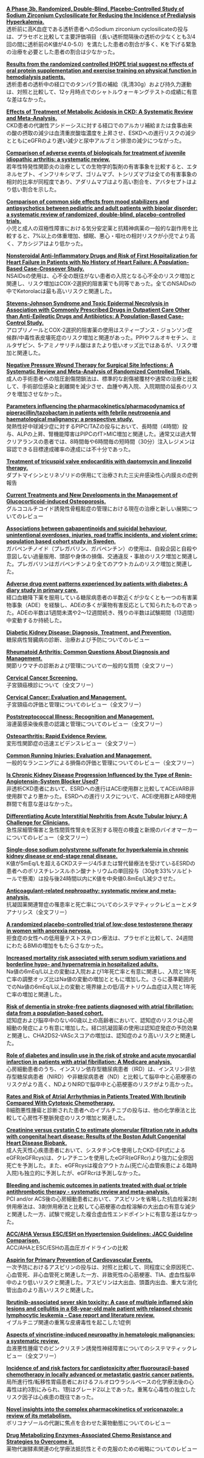 [**A Phase 3b, Randomized, Double-Blind, Placebo-Controlled Study of Sodium Zirconium Cyclosilicate for Reducing the Incidence of Predialysis Hyperkalemia.**](https://www.ncbi.nlm.nih.gov/pubmed/31201218)  
透析前に高K血症である透析患者へのSodium zirconium cyclosilicateの投与は、プラセボと比較して主要評価項目（長い透析間隔後の透析の少なくとも3/4回の間に透析前のK値が4.0-5.0）を満たした患者の割合が多く、Kを下げる緊急の治療を必要とした患者の割合は少なかった。

[**Results from the randomized controlled IHOPE trial suggest no effects of oral protein supplementation and exercise training on physical function in hemodialysis patients.**](https://www.ncbi.nlm.nih.gov/pubmed/31200945)  
透析患者の透析中の経口でのタンパク質の補給（乳清30g）および持久力運動は、対照と比較して、12ヶ月時点でのシャトルウォーキングテストの成績に有意な差はなかった。

[**Effects of Treatment of Metabolic Acidosis in CKD: A Systematic Review and Meta-Analysis.**](https://www.ncbi.nlm.nih.gov/pubmed/31196951)  
CKD患者の代謝性アシドーシスに対する経口でのアルカリ補給または食事由来の酸の摂取の減少は血清重炭酸塩濃度を上昇させ、ESKDへの進行リスクの減少とともにeGFRのより遅い減少と尿中アルブミン排泄の減少につながった。

[**Comparison of adverse events of biologicals for treatment of juvenile idiopathic arthritis: a systematic review.**](https://www.ncbi.nlm.nih.gov/pubmed/31204508)  
若年性特発性関節炎の治療としての生物学的製剤の有害事象を比較すると、エタネルセプト、インフリキシマブ、ゴリムマブ、トシリズマブは全ての有害事象の相対的比率が同程度であり、アダリムマブはより高い割合を、アバタセプトはより低い割合を示した。

[**Comparison of common side effects from mood stabilizers and antipsychotics between pediatric and adult patients with bipolar disorder: a systematic review of randomized, double-blind, placebo-controlled trials.**](https://www.ncbi.nlm.nih.gov/pubmed/31203678)  
小児と成人の双極性障害における気分安定薬と抗精神病薬の一般的な副作用を比較すると、7%以上の体重増加、傾眠、悪心・嘔吐の相対リスクが小児でより高く、アカシジアはより低かった。

[**Nonsteroidal Anti-Inflammatory Drugs and Risk of First Hospitalization for Heart Failure in Patients with No History of Heart Failure: A Population-Based Case-Crossover Study.**](https://www.ncbi.nlm.nih.gov/pubmed/30232741)  
NSAIDsの使用は、心不全の既往がない患者の入院となる心不全のリスク増加と関連し、リスク増加はCOX-2選択的阻害薬でも同等であった。全てのNSAIDsの中でKetorolacは最も高いリスクと関連した。

[**Stevens-Johnson Syndrome and Toxic Epidermal Necrolysis in Association with Commonly Prescribed Drugs in Outpatient Care Other than Anti-Epileptic Drugs and Antibiotics: A Population-Based Case-Control Study.**](https://www.ncbi.nlm.nih.gov/pubmed/30112729)  
アロプリノールとCOX-2選択的阻害薬の使用はスティーブンス・ジョンソン症候群/中毒性表皮壊死症のリスク増加と関連があった。PPIやフルオキセチン、ミルタザピン、5-アミノサリチル酸はまたより低いオッズ比ではあるが、リスク増加と関連した。

[**Negative Pressure Wound Therapy for Surgical Site Infections: A Systematic Review and Meta-Analysis of Randomized Controlled Trials.**](https://www.ncbi.nlm.nih.gov/pubmed/31220604)  
成人の手術患者への陰圧創傷閉鎖法は、標準的な創傷被覆材や通常の治療と比較して、手術部位感染と創離開を減少させ、血腫や再入院、入院期間の延長のリスクを増加させなかった。

[**Parameters influencing the pharmacokinetics/pharmacodynamics of piperacillin/tazobactam in patients with febrile neutropenia and haematological malignancy: a prospective study.**](https://www.ncbi.nlm.nih.gov/pubmed/31219562)  
発熱性好中球減少症に対するPIPC/TAZの投与において、長時間（4時間）投与、ALPの上昇、腎機能障害はPIPCのfT>MIC増加と関連した。通常又は過大腎クリアランスの患者では、8時間毎や6時間毎の短時間（30分）注入レジメンは容認できる目標達成確率の達成には不十分であった。

[**Treatment of tricuspid valve endocarditis with daptomycin and linezolid therapy.**](https://www.ncbi.nlm.nih.gov/pubmed/31201773)  
ダプトマイシンとリネゾリドの併用にて治療された三尖弁感染性心内膜炎の症例報告

[**Current Treatments and New Developments in the Management of Glucocorticoid-induced Osteoporosis.**](https://www.ncbi.nlm.nih.gov/pubmed/31201710)  
グルココルチコイド誘発性骨粗鬆症の管理における現在の治療と新しい展開についてのレビュー

[**Associations between gabapentinoids and suicidal behaviour, unintentional overdoses, injuries, road traffic incidents, and violent crime: population based cohort study in Sweden.**](https://www.ncbi.nlm.nih.gov/pubmed/31189556)  
ガバペンチノイド（プレガバリン、ガバペンチン）の使用は、自殺企図と自殺や意図しない過量服用、頭部や身体の損傷、交通違反・事故のリスク増加と関連した。プレガバリンはガバペンチンより全てのアウトカムのリスク増加と関連した。

[**Adverse drug event patterns experienced by patients with diabetes: A diary study in primary care.**](https://www.ncbi.nlm.nih.gov/pubmed/31209934)  
経口血糖降下薬を服用している糖尿病患者の半数近くが少なくとも一つの有害薬物事象（ADE）を経験し、ADEの多くが薬物有害反応として知られたものであった。ADEの半数は1週間未満や2〜12週間続き、残りの半数は試験期間（13週間）中変動するか持続した。

[**Diabetic Kidney Disease: Diagnosis, Treatment, and Prevention.**](https://www.ncbi.nlm.nih.gov/pubmed/31194487)  
糖尿病性腎臓病の診断、治療および予防についてのレビュー

[**Rheumatoid Arthritis: Common Questions About Diagnosis and Management.**](https://www.ncbi.nlm.nih.gov/pubmed/29671563)  
関節リウマチの診断および管理についての一般的な質問（全文フリー）

[**Cervical Cancer Screening.**](https://www.ncbi.nlm.nih.gov/pubmed/29671553)  
子宮頸癌検診について（全文フリー）

[**Cervical Cancer: Evaluation and Management.**](https://www.ncbi.nlm.nih.gov/pubmed/29671552)  
子宮頸癌の評価と管理についてのレビュー（全文フリー）

[**Poststreptococcal Illness: Recognition and Management.**](https://www.ncbi.nlm.nih.gov/pubmed/29671499)  
溶連菌感染後疾患の認識と管理についてのレビュー（全文フリー）

[**Osteoarthritis: Rapid Evidence Review.**](https://www.ncbi.nlm.nih.gov/pubmed/29671497)  
変形性関節症の迅速エビデンスレビュー（全文フリー）

[**Common Running Injuries: Evaluation and Management.**](https://www.ncbi.nlm.nih.gov/pubmed/29671490)  
一般的なランニングによる損傷の評価と管理についてのレビュー（全文フリー）

[**Is Chronic Kidney Disease Progression Influenced by the Type of Renin-Angiotensin-System Blocker Used?**](https://www.ncbi.nlm.nih.gov/pubmed/31203280)  
非透析CKD患者において、ESRDへの進行はACEi使用群と比較してACEi/ARB非使用群でより悪かった。ESRDへの進行リスクについて、ACEi使用群とARB使用群間で有意な差はなかった。

[**Differentiating Acute Interstitial Nephritis from Acute Tubular Injury: A Challenge for Clinicians.**](https://www.ncbi.nlm.nih.gov/pubmed/31203275)  
急性尿細管傷害と急性間質性腎炎を区別する現在の検査と新規のバイオマーカーについてのレビュー（全文フリー）

[**Single-dose sodium polystyrene sulfonate for hyperkalemia in chronic kidney disease or end-stage renal disease.**](https://www.ncbi.nlm.nih.gov/pubmed/31198541)  
K値が5mEq/Lを超えるCKDステージ4/5または腎代替療法を受けているESRDの患者へのポリスチレンスルホン酸ナトリウムの単回投与（30gを33%ソルビトールで懸濁）は投与後24時間以内にK値を中央値0.8mEq/L減少させた。

[**Anticoagulant-related nephropathy: systematic review and meta-analysis.**](https://www.ncbi.nlm.nih.gov/pubmed/31198540)  
抗凝固薬関連腎症の罹患率と死亡率についてのシステマティックレビューとメタアナリシス（全文フリー）

[**A randomized placebo-controlled trial of low-dose testosterone therapy in women with anorexia nervosa.**](https://www.ncbi.nlm.nih.gov/pubmed/31219558)  
拒食症の女性への低用量テストステロン療法は、プラセボと比較して、24週間にわたるBMIの増加をもたらさなかった。

[**Increased mortality risk associated with serum sodium variations and borderline hypo- and hypernatremia in hospitalized adults.**](https://www.ncbi.nlm.nih.gov/pubmed/31219584)  
Na値の6mEq/L以上の変動は入院および1年死亡率と有意に関連し、入院と1年死亡率の調整オッズ比はNa値の変動の増加とともに増加した。さらに基準範囲内でのNa値の6mEq/L以上の変動と境界線上の低/高ナトリウム血症は入院と1年死亡率の増加と関連した。

[**Risk of dementia in stroke-free patients diagnosed with atrial fibrillation: data from a population-based cohort.**](https://www.ncbi.nlm.nih.gov/pubmed/31212315)  
認知症および脳卒中のない60歳以上の高齢者において、認知症のリスクは心房細動の発症により有意に増加した。経口抗凝固薬の使用は認知症発症の予防効果と関連し、CHA2DS2-VAScスコアの増加は、認知症のより高いリスクと関連した。

[**Role of diabetes and insulin use in the risk of stroke and acute myocardial infarction in patients with atrial fibrillation: A Medicare analysis.**](https://www.ncbi.nlm.nih.gov/pubmed/31212115)  
心房細動患者のうち、インスリン依存型糖尿病患者（IRD）は、インスリン非依存型糖尿病患者（NIRD）や非糖尿病患者（ND）と比較して脳卒中と心筋梗塞のリスクがより高く、NDよりNIRDで脳卒中と心筋梗塞のリスクがより高かった。

[**Rates and Risk of Atrial Arrhythmias in Patients Treated With Ibrutinib Compared With Cytotoxic Chemotherapy.**](https://www.ncbi.nlm.nih.gov/pubmed/31208701)  
B細胞悪性腫瘍と診断された患者へのイブルチニブの投与は、他の化学療法と比較して心房性不整脈発症のリスク増加と関連した。

[**Creatinine versus cystatin C to estimate glomerular filtration rate in adults with congenital heart disease: Results of the Boston Adult Congenital Heart Disease Biobank.**](https://www.ncbi.nlm.nih.gov/pubmed/31203159)  
成人先天性心疾患患者において、シスタチンCを使用したCKD-EPI式によるeGFR(eGFRcys)は、クレアチニンを使用したeGFR(eGFRcr)より強力に全原因死亡を予測した。また、eGFRcysは複合アウトカム(死亡/心血管疾患による臨時入院)も独立的に予測したが、eGFRcrは予測しなかった。

[**Bleeding and ischemic outcomes in patients treated with dual or triple antithrombotic therapy - systematic review and meta-analysis.**](https://www.ncbi.nlm.nih.gov/pubmed/31198930)  
PCI and/or ACS後の心房細動患者において、アスピリンを省略した抗血栓薬2剤併用療法は、3剤併用療法と比較して心筋梗塞の血栓溶解の大出血の有意な減少と関連した一方、試験で規定した複合虚血性エンドポイントに有意な差はなかった。

[**ACC/AHA Versus ESC/ESH on Hypertension Guidelines: JACC Guideline Comparison.**](https://www.ncbi.nlm.nih.gov/pubmed/31196460)  
ACC/AHAとESC/ESHの高血圧ガイドラインの比較

[**Aspirin for Primary Prevention of Cardiovascular Events.**](https://www.ncbi.nlm.nih.gov/pubmed/31196447)  
一次予防におけるアスピリンの投与は、対照と比較して、同程度に全原因死亡、心血管死、非心血管死と関連した一方、非致死性の心筋梗塞、TIA、虚血性脳卒中のより低いリスクと関連した。アスピリンは大出血、頭蓋内出血、重大な消化管出血のより高いリスクと関連した。

[**Ibrutinib-associated sever skin toxicity: A case of multiple inflamed skin lesions and cellulitis in a 68-year-old male patient with relapsed chronic lymphocytic leukemia - Case report and literature review.**](https://www.ncbi.nlm.nih.gov/pubmed/31216242)  
イブルチニブ関連の重篤な皮膚毒性を起こした1症例

[**Aspects of vincristine-induced neuropathy in hematologic malignancies: a systematic review.**](https://www.ncbi.nlm.nih.gov/pubmed/31214762)  
血液悪性腫瘍でのビンクリスチン誘発性神経障害についてのシステマティックレビュー（全文フリー）

[**Incidence of and risk factors for cardiotoxicity after fluorouracil-based chemotherapy in locally advanced or metastatic gastric cancer patients.**](https://www.ncbi.nlm.nih.gov/pubmed/31203389)  
局所進行性/転移性胃癌患者におけるフルオロウラシルベースの化学療法後の心毒性は約3割にみられ、1割はグレード2以上であった。重篤な心毒性の独立したリスク因子は心疾患の既往であった。

[**Novel insights into the complex pharmacokinetics of voriconazole: a review of its metabolism.**](https://www.ncbi.nlm.nih.gov/pubmed/31215810)  
ボリコナゾールの代謝に焦点を合わせた薬物動態についてのレビュー

[**Drug Metabolizing Enzymes-Associated Chemo Resistance and Strategies to Overcome it.**](https://www.ncbi.nlm.nih.gov/pubmed/31203662)  
薬物代謝酵素関連の化学療法抵抗性とその克服のための戦略についてのレビュー